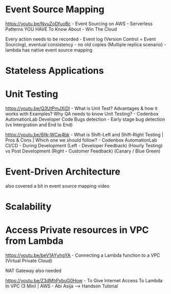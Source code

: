 # Event Source Mapping



https://youtu.be/NvuZoDfuoBc - Event Sourcing on AWS - Serverless Patterns YOU HAVE To Know About - Win The Cloud

Every action needs to be recorded - Event log (Version Control = Event Sourcing), eventual consistency - no old copies (Multiple replica scenario) - lambda has native event source mapping

# Stateless Applications





# Unit Testing

https://youtu.be/Q3UtPmJXiDI - What is Unit Test? Advantages & how it works with Examples? Why QA needs to know Unit Testing? - Codenbox AutomationLab
Developer Code Bugs detection - Early stage bug detection (vs Intergration and End to End)

https://youtu.be/6llk-WCw4bk - What is Shift-Left and Shift-Right Testing | Pros & Cons | Which one we should follow? - Codenbox AutomationLab
CI/CD - During Development (Left - Developer Feedback) (Hourly Testing) vs Post Development (Right - Customer Feedback) (Canary / Blue Green)



# Event-Driven Architecture





also covered a bit in event source mapping video



# Scalability



# Access Private resources in VPC from Lambda

https://youtu.be/beV1AYyhgYA - Connecting a Lambda function to a VPC (Virtual Private Cloud)

NAT Gateway also needed 



https://youtu.be/Z3dMhPxbuG0How - To Give Internet Access To Lambda In VPC (3 Min) | AWS - Abi Asija --> Handson Tutorial